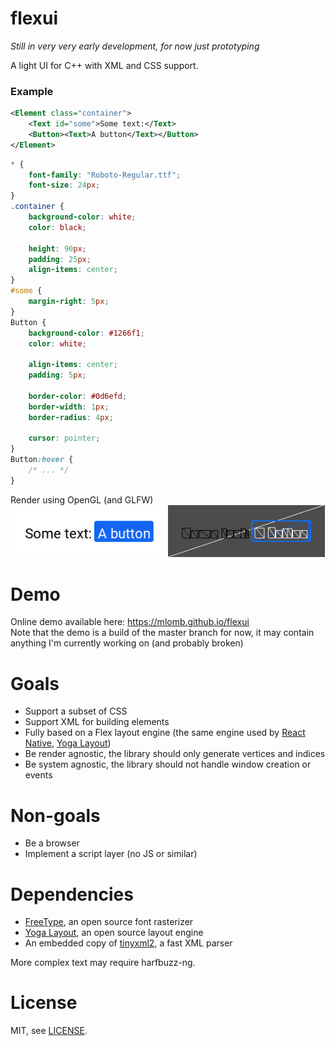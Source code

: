 # flexui

*Still in very very early development, for now just prototyping*

A light UI for C++ with XML and CSS support.

### Example

```xml
<Element class="container">
    <Text id="some">Some text:</Text>
    <Button><Text>A button</Text></Button>
</Element>
```
```css
* {
    font-family: "Roboto-Regular.ttf";
    font-size: 24px;
}
.container {
    background-color: white;
    color: black;

    height: 90px;
    padding: 25px;
    align-items: center;
}
#some {
    margin-right: 5px;
}
Button {
    background-color: #1266f1;
    color: white;

    align-items: center;
    padding: 5px;

    border-color: #0d6efd;
    border-width: 1px;
    border-radius: 4px;

    cursor: pointer;
}
Button:hover {
    /* ... */
}
```

Render using OpenGL (and GLFW)  
![docs/render.png](docs/render.png)

# Demo

Online demo available here: https://mlomb.github.io/flexui  
Note that the demo is a build of the master branch for now, it may contain anything I'm currently working on (and probably broken)

# Goals

* Support a subset of CSS
* Support XML for building elements
* Fully based on a Flex layout engine (the same engine used by [React Native](https://reactnative.dev), [Yoga Layout](https://yogalayout.com))
* Be render agnostic, the library should only generate vertices and indices
* Be system agnostic, the library should not handle window creation or events

# Non-goals

* Be a browser
* Implement a script layer (no JS or similar)

# Dependencies

* [FreeType](https://www.freetype.org), an open source font rasterizer
* [Yoga Layout](https://yogalayout.com), an open source layout engine
* An embedded copy of [tinyxml2](https://github.com/leethomason/tinyxml2), a fast XML parser

More complex text may require harfbuzz-ng.

# License

MIT, see [LICENSE](LICENSE).